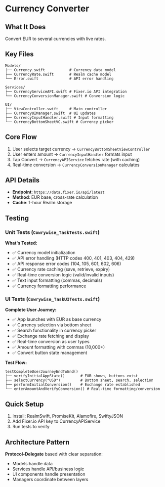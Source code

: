 # Currency Converter

## What It Does
Convert EUR to several currencies with live rates.

## Key Files
```
Models/
├── Currency.swift           # Currency data model
├── CurrencyRate.swift       # Realm cache model
└── Error.swift              # API error handling

Services/
├── CurrencyServiceAPI.swift # Fixer.io API integration
└── CurrencyConversionManager.swift # Conversion logic

UI/
├── ViewController.swift     # Main controller
├── CurrencyUIManager.swift  # UI updates
├── CurrencyInputHandler.swift # Input formatting
└── CurrencyBottomSheetVC.swift # Currency picker
```

## Core Flow
1. User selects target currency → `CurrencyBottomSheetViewController`
2. User enters amount → `CurrencyInputHandler` formats input
3. Tap Convert → `CurrencyAPIService` fetches rate (with caching)
4. Real-time conversion → `CurrencyConversionManager` calculates

## API Details
- **Endpoint**: `https://data.fixer.io/api/latest`
- **Method**: EUR base, cross-rate calculation
- **Cache**: 1-hour Realm storage

## Testing

### Unit Tests (`Cowrywise_TaskTests.swift`)
**What's Tested:**
- ✅ Currency model initialization
- ✅ API error handling (HTTP codes 400, 401, 403, 404, 429)
- ✅ API response error codes (104, 105, 601, 602, 606)
- ✅ Currency rate caching (save, retrieve, expiry)
- ✅ Real-time conversion logic (valid/invalid inputs)
- ✅ Text input formatting (commas, decimals)
- ✅ Currency formatting performance


### UI Tests (`Cowrywise_TaskUITests.swift`)
**Complete User Journey:**
- ✅ App launches with EUR as base currency
- ✅ Currency selection via bottom sheet
- ✅ Search functionality in currency picker
- ✅ Exchange rate fetching and display
- ✅ Real-time conversion as user types
- ✅ Amount formatting with commas (10,000+)
- ✅ Convert button state management

**Test Flow:**
```
testCompleteUserJourneyEndToEnd()
├── verifyInitialAppState()       # EUR shown, buttons exist
├── selectCurrency("USD")         # Bottom sheet, search, selection
├── performInitialConversion()    # Exchange rate established
└── enterAmountAndVerifyConversion() # Real-time formatting/conversion
```

## Quick Setup
1. Install: RealmSwift, PromiseKit, Alamofire, SwiftyJSON
2. Add Fixer.io API key to CurrencyAPIService
3. Run tests to verify


## Architecture Pattern
**Protocol-Delegate** based with clear separation:
- Models handle data
- Services handle API/business logic  
- UI components handle presentation
- Managers coordinate between layers
